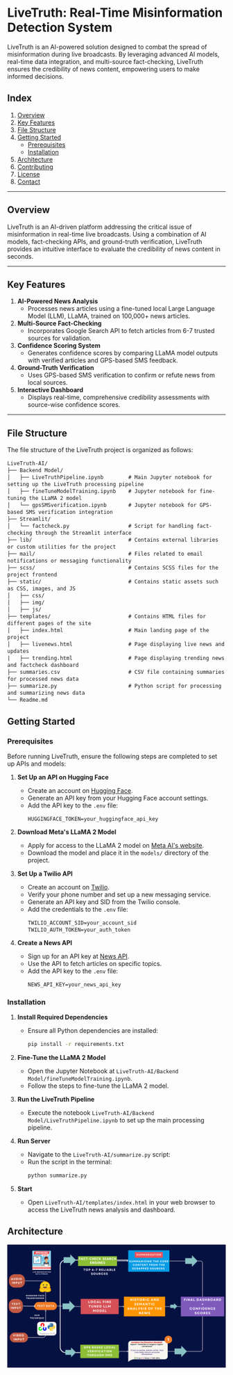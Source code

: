 # LiveTruth: Real-Time Misinformation Detection System

LiveTruth is an AI-powered solution designed to combat the spread of misinformation during live broadcasts. By leveraging advanced AI models, real-time data integration, and multi-source fact-checking, LiveTruth ensures the credibility of news content, empowering users to make informed decisions.

## **Index**

1. [Overview](#overview)  
2. [Key Features](#key-features)
3. [File Structure](#file-structure)  
4. [Getting Started](#getting-started)  
   - [Prerequisites](#prerequisites)  
   - [Installation](#installation)  
5. [Architecture](#architecture)  
6. [Contributing](#contributing)  
7. [License](#license)  
8. [Contact](#contact)  

---

## **Overview**

LiveTruth is an AI-driven platform addressing the critical issue of misinformation in real-time live broadcasts. Using a combination of AI models, fact-checking APIs, and ground-truth verification, LiveTruth provides an intuitive interface to evaluate the credibility of news content in seconds.

---

## **Key Features**

1. **AI-Powered News Analysis**  
   - Processes news articles using a fine-tuned local Large Language Model (LLM), LLaMA, trained on 100,000+ news articles.  
2. **Multi-Source Fact-Checking**  
   - Incorporates Google Search API to fetch articles from 6-7 trusted sources for validation.  
3. **Confidence Scoring System**  
   - Generates confidence scores by comparing LLaMA model outputs with verified articles and GPS-based SMS feedback.  
4. **Ground-Truth Verification**  
   - Uses GPS-based SMS verification to confirm or refute news from local sources.  
5. **Interactive Dashboard**  
   - Displays real-time, comprehensive credibility assessments with source-wise confidence scores.

---
## **File Structure**
The file structure of the LiveTruth project is organized as follows:

```plaintext
LiveTruth-AI/
├── Backend Model/                    
│   ├── LiveTruthPipeline.ipynb        # Main Jupyter notebook for setting up the LiveTruth processing pipeline
│   ├── fineTuneModelTraining.ipynb    # Jupyter notebook for fine-tuning the LLaMA 2 model
│   └── gpsSMSverification.ipynb       # Jupyter notebook for GPS-based SMS verification integration
├── Streamlit/                         
│   └── factcheck.py                   # Script for handling fact-checking through the Streamlit interface
├── lib/                               # Contains external libraries or custom utilities for the project
├── mail/                              # Files related to email notifications or messaging functionality
├── scss/                              # Contains SCSS files for the project frontend
├── static/                            # Contains static assets such as CSS, images, and JS
│   ├── css/                           
│   ├── img/                          
│   ├── js/                                          
├── templates/                         # Contains HTML files for different pages of the site
│   ├── index.html                     # Main landing page of the project
│   ├── livenews.html                  # Page displaying live news and updates
|   ├── trending.html                  # Page displaying trending news and factcheck dashboard
├── summaries.csv                      # CSV file containing summaries for processed news data
├── summarize.py                       # Python script for processing and summarizing news data
└── Readme.md                          
```

## **Getting Started**

### **Prerequisites**

Before running LiveTruth, ensure the following steps are completed to set up APIs and models:

1. **Set Up an API on Hugging Face**  
   - Create an account on [Hugging Face](https://huggingface.co/).  
   - Generate an API key from your Hugging Face account settings.  
   - Add the API key to the `.env` file:  
     ```env
     HUGGINGFACE_TOKEN=your_huggingface_api_key
     ```

2. **Download Meta's LLaMA 2 Model**  
   - Apply for access to the LLaMA 2 model on [Meta AI's website](https://ai.meta.com/llama/).  
   - Download the model and place it in the `models/` directory of the project.  

3. **Set Up a Twilio API**  
   - Create an account on [Twilio](https://www.twilio.com/).  
   - Verify your phone number and set up a new messaging service.  
   - Generate an API key and SID from the Twilio console.  
   - Add the credentials to the `.env` file:  
     ```env
     TWILIO_ACCOUNT_SID=your_account_sid
     TWILIO_AUTH_TOKEN=your_auth_token
     ```

4. **Create a News API**  
   - Sign up for an API key at [News API](https://newsapi.org/).  
   - Use the API to fetch articles on specific topics.  
   - Add the API key to the `.env` file:  
     ```env
     NEWS_API_KEY=your_news_api_key
     ```

### **Installation**

1. **Install Required Dependencies**  
   - Ensure all Python dependencies are installed:  
     ```bash
     pip install -r requirements.txt
     ```

2. **Fine-Tune the LLaMA 2 Model**  
   - Open the Jupyter Notebook at `LiveTruth-AI/Backend Model/fineTuneModelTraining.ipynb`.  
   - Follow the steps to fine-tune the LLaMA 2 model.  

3. **Run the LiveTruth Pipeline**  
   - Execute the notebook `LiveTruth-AI/Backend Model/LiveTruthPipeline.ipynb` to set up the main processing pipeline.  

4. **Run Server**  
   - Navigate to the `LiveTruth-AI/summarize.py` script:  
   - Run the script in the terminal:  
     ```bash
     python summarize.py
     ```

5. **Start**  
   - Open `LiveTruth-AI/templates/index.html` in your web browser to access the LiveTruth news analysis and dashboard.

## **Architecture**

![Architecture Diagram](https://github.com/NIKITA320495/LiveTruth-AI/blob/main/static/img/architecture.png)

      





